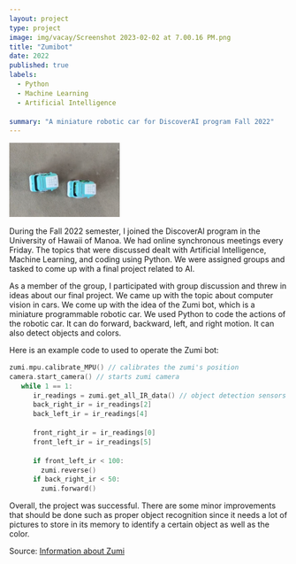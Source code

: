 ```yaml
---
layout: project
type: project
image: img/vacay/Screenshot 2023-02-02 at 7.00.16 PM.png
title: "Zumibot"
date: 2022
published: true
labels:
  - Python
  - Machine Learning
  - Artificial Intelligence
  
summary: "A miniature robotic car for DiscoverAI program Fall 2022"
---
```


<div class="text-center p-4">
  <img width="200px" src="../img/vacay/zumi2.png" class="img-thumbnail" >
</div>


During the Fall 2022 semester, I joined the DiscoverAI program in the University of Hawaii of Manoa. We had online synchronous meetings every Friday. The topics that were discussed dealt with Artificial Intelligence, Machine Learning, and coding using Python. We were assigned groups and tasked to come up with a final project related to AI.

As a member of the group, I participated with group discussion and threw in ideas about our final project. We came up with the topic about computer vision in cars. We come up with the idea of the Zumi bot, which is a miniature programmable robotic car. We used Python to code the actions of the robotic car. It can do forward, backward, left, and right motion. It can also detect objects and colors.

Here is an example code to used to operate the Zumi bot:

```cpp
zumi.mpu.calibrate_MPU() // calibrates the zumi's position
camera.start_camera() // starts zumi camera
   while 1 == 1:
      ir_readings = zumi.get_all_IR_data() // object detection sensors
      back_right_ir = ir_readings[2]
      back_left_ir = ir_readings[4]
      
      front_right_ir = ir_readings[0]
      front_left_ir = ir_readings[5]
      
      if front_left_ir < 100: 
        zumi.reverse()
      if back_right_ir < 50:
        zumi.forward()

```

Overall, the project was successful. There are some minor improvements that should be done such as proper object recognition since it needs a lot of pictures to store in its memory to identify a certain object as well as the color.

Source: <a href="https://www.robolink.com/products/zumi">Information about Zumi</a>

